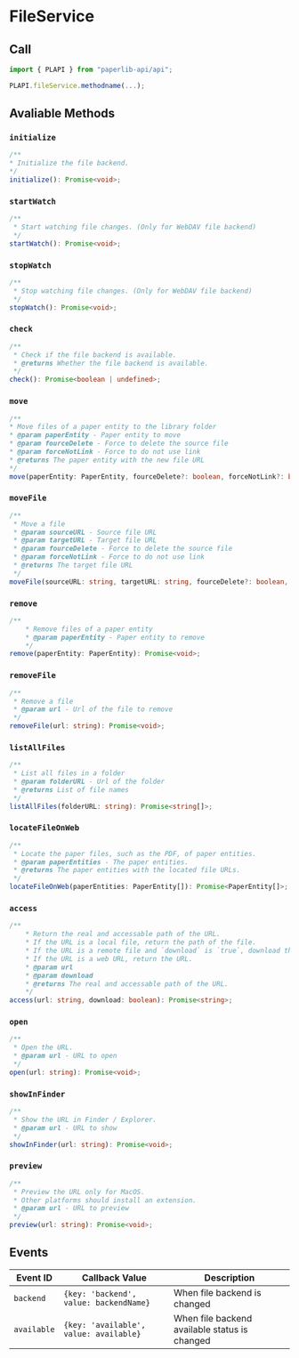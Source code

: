 # FileService

## Call

```typescript
import { PLAPI } from "paperlib-api/api";

PLAPI.fileService.methodname(...);
```

## Avaliable Methods


### `initialize`

```typescript
/**
* Initialize the file backend.
*/
initialize(): Promise<void>;
```

### `startWatch`

```typescript
/**
 * Start watching file changes. (Only for WebDAV file backend)
 */
startWatch(): Promise<void>;
```

### `stopWatch`

```typescript
/**
 * Stop watching file changes. (Only for WebDAV file backend)
 */
stopWatch(): Promise<void>;
```

### `check`

```typescript
/**
 * Check if the file backend is available.
 * @returns Whether the file backend is available.
 */
check(): Promise<boolean | undefined>;
```

### `move`

``` typescript
/**
* Move files of a paper entity to the library folder
* @param paperEntity - Paper entity to move
* @param fourceDelete - Force to delete the source file
* @param forceNotLink - Force to do not use link
* @returns The paper entity with the new file URL
*/
move(paperEntity: PaperEntity, fourceDelete?: boolean, forceNotLink?: boolean): Promise<PaperEntity>;
```

### `moveFile`

``` typescript
/**
 * Move a file
 * @param sourceURL - Source file URL
 * @param targetURL - Target file URL
 * @param fourceDelete - Force to delete the source file
 * @param forceNotLink - Force to do not use link
 * @returns The target file URL
 */
moveFile(sourceURL: string, targetURL: string, fourceDelete?: boolean, forceNotLink?: boolean): Promise<string>;
```

### `remove`

```typescript
/**
    * Remove files of a paper entity
    * @param paperEntity - Paper entity to remove
    */
remove(paperEntity: PaperEntity): Promise<void>;
```

### `removeFile`

```typescript
/**
 * Remove a file
 * @param url - Url of the file to remove
 */
removeFile(url: string): Promise<void>;
```

### `listAllFiles`

```typescript
/**
 * List all files in a folder
 * @param folderURL - Url of the folder
 * @returns List of file names
 */
listAllFiles(folderURL: string): Promise<string[]>;
```

### `locateFileOnWeb`

```typescript
/**
 * Locate the paper files, such as the PDF, of paper entities.
 * @param paperEntities - The paper entities.
 * @returns The paper entities with the located file URLs.
 */
locateFileOnWeb(paperEntities: PaperEntity[]): Promise<PaperEntity[]>;
```

### `access`

```typescript
/**
    * Return the real and accessable path of the URL.
    * If the URL is a local file, return the path of the file.
    * If the URL is a remote file and `download` is `true`, download the file and return the path of the downloaded file.
    * If the URL is a web URL, return the URL.
    * @param url
    * @param download
    * @returns The real and accessable path of the URL.
    */
access(url: string, download: boolean): Promise<string>;
```

### `open`

```typescript
/**
 * Open the URL.
 * @param url - URL to open
 */
open(url: string): Promise<void>;
```

### `showInFinder`

```typescript
/**
 * Show the URL in Finder / Explorer.
 * @param url - URL to show
 */
showInFinder(url: string): Promise<void>;
```

### `preview`

```typescript
/**
 * Preview the URL only for MacOS.
 * Other platforms should install an extension.
 * @param url - URL to preview
 */
preview(url: string): Promise<void>;

```


## Events

| Event ID | Callback Value | Description |
| --- | --- | --- |
| `backend` | `{key: 'backend', value: backendName}` | When file backend is changed |
| `available` | `{key: 'available', value: available}` | When file backend available status is changed |

